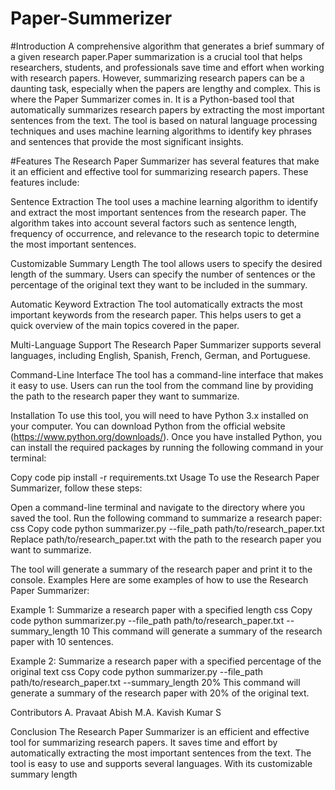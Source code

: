 # Paper-Summerizer


#Introduction
A comprehensive algorithm that generates a brief summary of a given research paper.Paper summarization is a crucial tool that helps researchers, students, and professionals save time and effort when working with research papers. However, summarizing research papers can be a daunting task, especially when the papers are lengthy and complex. This is where the Paper Summarizer comes in. It is a Python-based tool that automatically summarizes research papers by extracting the most important sentences from the text. The tool is based on natural language processing techniques and uses machine learning algorithms to identify key phrases and sentences that provide the most significant insights.

#Features
The Research Paper Summarizer has several features that make it an efficient and effective tool for summarizing research papers. These features include:

Sentence Extraction
The tool uses a machine learning algorithm to identify and extract the most important sentences from the research paper. The algorithm takes into account several factors such as sentence length, frequency of occurrence, and relevance to the research topic to determine the most important sentences.

Customizable Summary Length
The tool allows users to specify the desired length of the summary. Users can specify the number of sentences or the percentage of the original text they want to be included in the summary.

Automatic Keyword Extraction
The tool automatically extracts the most important keywords from the research paper. This helps users to get a quick overview of the main topics covered in the paper.

Multi-Language Support
The Research Paper Summarizer supports several languages, including English, Spanish, French, German, and Portuguese.

Command-Line Interface
The tool has a command-line interface that makes it easy to use. Users can run the tool from the command line by providing the path to the research paper they want to summarize.

Installation
To use this tool, you will need to have Python 3.x installed on your computer. You can download Python from the official website (https://www.python.org/downloads/). Once you have installed Python, you can install the required packages by running the following command in your terminal:

Copy code
pip install -r requirements.txt
Usage
To use the Research Paper Summarizer, follow these steps:

Open a command-line terminal and navigate to the directory where you saved the tool.
Run the following command to summarize a research paper:
css
Copy code
python summarizer.py --file_path path/to/research_paper.txt
Replace path/to/research_paper.txt with the path to the research paper you want to summarize.

The tool will generate a summary of the research paper and print it to the console.
Examples
Here are some examples of how to use the Research Paper Summarizer:

Example 1: Summarize a research paper with a specified length
css
Copy code
python summarizer.py --file_path path/to/research_paper.txt --summary_length 10
This command will generate a summary of the research paper with 10 sentences.

Example 2: Summarize a research paper with a specified percentage of the original text
css
Copy code
python summarizer.py --file_path path/to/research_paper.txt --summary_length 20%
This command will generate a summary of the research paper with 20% of the original text.

Contributors
A. Pravaat 
Abish M.A.
Kavish Kumar S


Conclusion
The Research Paper Summarizer is an efficient and effective tool for summarizing research papers. It saves time and effort by automatically extracting the most important sentences from the text. The tool is easy to use and supports several languages. With its customizable summary length
